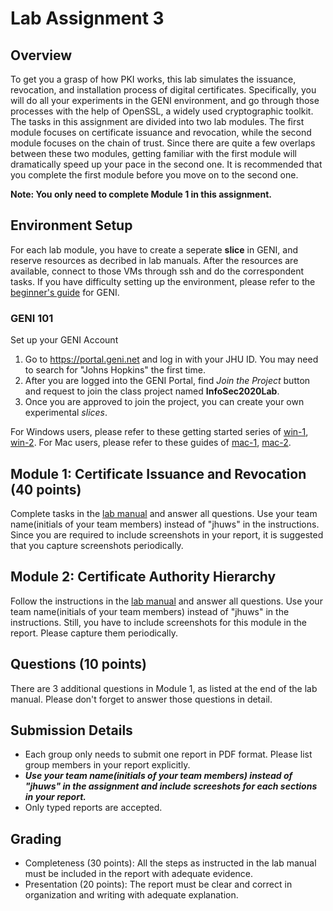 # Lab Assignment 3

## Overview

To get you a grasp of how PKI works, this lab simulates the issuance, revocation, and installation process of digital certificates. Specifically, you will do all your experiments in the GENI environment, and go through those processes with the help of OpenSSL, a widely used cryptographic toolkit. The tasks in this assignment are divided into two lab modules. The first module focuses on certificate issuance and revocation, while the second module focuses on the chain of trust. Since there are quite a few overlaps between these two modules, getting familiar with the first module will dramatically speed up your pace in the second one. It is recommended that you complete the first module before you move on to the second one.

**Note: You only need to complete Module 1 in this assignment.**

## Environment Setup

For each lab module, you have to create a seperate **slice** in GENI, and reserve resources as decribed in lab manuals. After the resources are available, connect to those VMs through ssh and do the correspondent tasks. If you have difficulty setting up the environment, please refer to the [beginner's guide](http://groups.geni.net/geni/wiki/GENIExperimenter/Tutorials) for GENI.

### GENI 101

Set up your GENI Account

1. Go to https://portal.geni.net and log in with your JHU ID. You may need to search for "Johns Hopkins" the first time.
2. After you are logged into the GENI Portal, find _Join the Project_ button and request to join the class project named **InfoSec2020Lab**.
3. Once you are approved to join the project, you can create your own experimental _slices_.

For Windows users, please refer to these getting started series of [win-1](http://mountrouidoux.people.cofc.edu/CyberPaths/GettingStartedWindows.html), [win-2](http://mountrouidoux.people.cofc.edu/CyberPaths/GettingStartedWindowsHelloGENI.html).
For Mac users, please refer to these guides of [mac-1](http://mountrouidoux.people.cofc.edu/CyberPaths/GettingStartedMac.html), [mac-2](http://mountrouidoux.people.cofc.edu/CyberPaths/GettingStartedMacHelloGENI.html).

## Module 1: Certificate Issuance and Revocation (40 points)

Complete tasks in the [lab manual](module1/README.md) and answer all questions. Use your team name(initials of your team members) instead of "jhuws" in the instructions. Since you are required to include screenshots in your report, it is suggested that you capture screenshots periodically.

## Module 2: Certificate Authority Hierarchy

Follow the instructions in the [lab manual](module2/README.md) and answer all questions. Use your team name(initials of your team members) instead of "jhuws" in the instructions. Still, you have to include screenshots for this module in the report. Please capture them periodically.

## Questions (10 points)

There are 3 additional questions in Module 1, as listed at the end of the lab manual. Please don't forget to answer those questions in detail.

## Submission Details

- Each group only needs to submit one report in PDF format. Please list group members in your report explicitly.
- **_Use your team name(initials of your team members) instead of "jhuws" in the assignment and include screeshots for each sections in your report._**
- Only typed reports are accepted.

## Grading

- Completeness (30 points): All the steps as instructed in the lab manual must be included in the report with adequate evidence.
- Presentation (20 points): The report must be clear and correct in organization and writing with adequate explanation.

